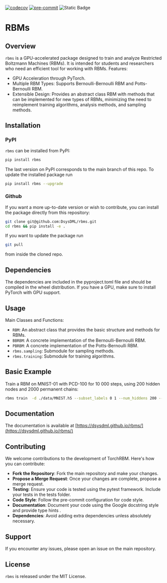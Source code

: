 [![codecov](https://codecov.io/gh/DsysDML/rbms/graph/badge.svg?token=HRWJLZRBDD)](https://codecov.io/gh/DsysDML/rbms)
[![pre-commit](https://img.shields.io/badge/pre--commit-enabled-brightgreen?logo=pre-commit&logoColor=white)](https://github.com/pre-commit/pre-commit)
![Static Badge](https://img.shields.io/badge/python-3.11%20%7C%203.12%20%7C%203.13-green)


# RBMs

## Overview

`rbms` is a GPU-accelerated package designed to train and analyze Restricted Boltzmann Machines (RBMs). It is intended for students and researchers who need an efficient tool for working with RBMs.
Features:

 - GPU Acceleration through PyTorch.
 - Multiple RBM Types: Supports Bernoulli-Bernoulli RBM and Potts-Bernoulli RBM.
 - Extensible Design: Provides an abstract class RBM with methods that can be implemented for new types of RBMs, minimizing the need to reimplement training algorithms, analysis methods, and sampling methods.

## Installation

### PyPI
`rbms` can be installed from PyPI:
```bash
pip install rbms
```
The last version on PyPI corresponds to the main branch of this repo. To update the installed package run
```bash
pip install rbms --upgrade
```

### Github
If you want a more up-to-date version or wish to contribute, you can install the package directly from this repository:
```bash
git clone git@github.com:DsysDML/rbms.git
cd rbms && pip install -e .
```
If you want to update the package run 
```bash
git pull
```
from inside the cloned repo.

## Dependencies

The dependencies are included in the pyproject.toml file and should be compiled in the wheel distribution. If you have a GPU, make sure to install PyTorch with GPU support.

## Usage

Main Classes and Functions:
 - `RBM`: An abstract class that provides the basic structure and methods for RBMs.
 - `BBRBM`: A concrete implementation of the Bernoulli-Bernoulli RBM.
 - `PBRBM`: A concrete implementation of the Potts-Bernoulli RBM.
 - `rbms.sampling`: Submodule for sampling methods.
 - `rbms.training`: Submodule for training algorithms.

## Basic Example

Train a RBM on MNIST-01 with PCD-100 for 10 000 steps, using 200 hidden nodes and 2000 permanent chains:
```bash
rbms train  -d ./data/MNIST.h5 --subset_labels 0 1 --num_hiddens 200 --gibbs_steps 100 --num_chains 2000 --num_updates 10000 --filename ./RBM_MNIST01.h5
```

## Documentation

The documentation is available at [https://dsysdml.github.io/rbms/](https://dsysdml.github.io/rbms/)

## Contributing

We welcome contributions to the development of TorchRBM. Here's how you can contribute:

 - **Fork the Repository**: Fork the main repository and make your changes.
 - **Propose a Merge Request**: Once your changes are complete, propose a merge request.
 - **Testing**: Ensure your code is tested using the pytest framework. Include your tests in the tests folder.
 - **Code Style**: Follow the pre-commit configuration for code style.
 - **Documentation**: Document your code using the Google docstring style and provide type hints .
 - **Dependencies**: Avoid adding extra dependencies unless absolutely necessary.

## Support

If you encounter any issues, please open an issue on the main repository.

## License
`rbms` is released under the MIT License.